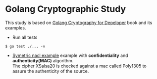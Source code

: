 # Golang Cryptographic Study

This study is based on [Golang Cryptography for Depeloper](https://leanpub.com/cryptog) book and its examples.

* Run all tests
```
$ go test ./... -v
```

* [Symetric nacl example](cmd/nacl/nacl.go)  example with **confidentiality** and **authenticity(MAC)** algorithm. \
The cipher XSalsa20 is checked against a mac called Poly1305 to assure the authenticity of the source.
